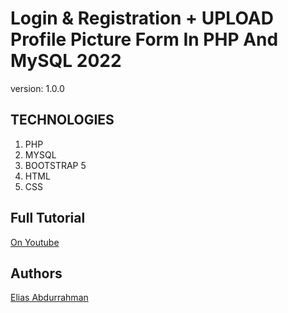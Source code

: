 # Login & Registration + UPLOAD Profile Picture Form In PHP And MySQL 2022

version: 1.0.0

## TECHNOLOGIES

1. PHP
1. MYSQL
1. BOOTSTRAP 5
1. HTML
1. CSS

## Full Tutorial

[On Youtube](https://youtu.be/R7lFjX5kcYY)

## Authors

[Elias Abdurrahman](https://github.com/codingWithElias)
